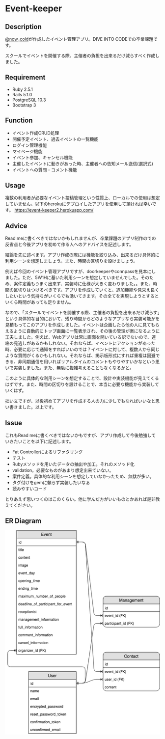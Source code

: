 Event-keeper
========

## Description
[@now_cold](https://twitter.com/now_cold?lang=ja)が作成したイベント管理アプリ。DIVE INTO CODEでの卒業課題です。

スクールでイベントを開催する際、主催者の負担を出来るだけ減らすべく作成しました。

## Requirement
- Ruby 2.5.1
- Rails 5.1.0
- PostgreSQL 10.3
- Bootstrap 3

## Function
- イベント作成CRUD処理
- 開催予定イベント、過去イベントの一覧機能
- ログイン管理機能
- マイページ機能
- イベント参加、キャンセル機能
- 主催したイベントに動きがあった時、主催者への告知メール送信(選択式)
- イベントへの質問・コメント機能

## Usage
複数の利用者が必要なイベント投稿管理という性質上、ローカルでの使用は想定していません。以下のherokuにデプロイしたアプリを使用して頂ければ幸いです。
https://event-keeper2.herokuapp.com/

## Advice
Read meに書くべきではないかもしれませんが、卒業課題のアプリ制作のでの反省点と今後アプリを初めて作る人へのアドバイスを記述します。

結論を先に述べます。アプリ作成の際には機能を絞り込み、出来るだけ具体的に利用シーンを想定しましょう。また、時間の区切りを設けましょう。

例えば今回のイベント管理アプリですが、doorkeeperやconnpassを見本にしました。ただ、5W1Hに基いた利用シーンを想定していませんでした。そのため、案件定義もうまく出来ず、実装時に仕様が大きく変わりました。。また、時間の区切りはつけるべきです。アプリを作成していくと、追加機能や見栄え良くしたいという気持ちがいくらでも湧いてきます。その全てを実現しようとするといくら時間があっても足りません。

なので、「スクールでイベントを開催する際、主催者の負担を出来るだけ減らす」という具体的な目的において、残り時間からどのようなアプリなら実装可能かを見積もってこのアプリを作成しました。イベントは企画したら他の人に見てもらえるように自動的にトップ画面に一覧表示され、その後の管理が楽になるように工夫しました。例えば、Webアプリは常に画面を開いている訳でないので、連絡の見逃しがあるかもしれない。それならば、イベントにアクションがあった時、必要に応じて通知をすればいいのでは？イベントに対して、複数人から同じような質問がくるかもしれない。それならば、掲示板形式にすれば重複は回避できる、非同期通信を用いればリアルタイムのコメントもやりやすいかなという思いで実装しました。また、無駄に複雑考えることもなくなるかと。

このように具体的な利用シーンを想定することで、設計や実装機能が見えてくるはずです。また、時間の区切りを設けることで、本当に必要な機能から実装していくはず。

拙い文ですが、以後初めてアプリを作成する人の力に少しでもなればいいなと思い書きました。以上です。

## Issue
これもRead meに書くべきではないかもですが、アプリ作成して今後勉強していきたいことを以下に記述します。

- Fat Controllerによるリファタリング
- テスト
- Rubyメソッドを用いたデータの抽出や加工。それのメソッド化
- validation。必要なものがあまり想定出来ていない。
- 案件定義。具体的な利用シーンを想定していなかったため、無駄が多い。
- タグ付けをgemに頼らず実装したいなぁ
- 読みやすいコード

とりあえず思いつくのはこのくらい。他に学んだ方がいいものとかあれば是非教えてください。

## ER Diagram
![event-keeper-er-diagram](https://github.com/KazuhiroObama/image/blob/master/images/%E5%8D%92%E6%A5%AD%E6%A1%88%E4%BB%B6ER%E5%9B%B3.png)
